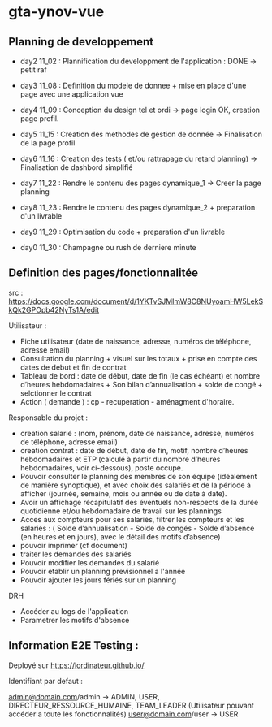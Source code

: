 # gta-ynov-vue


## Planning de developpement

* day2 11_02 : Plannification du developpment de l'application : DONE
-> petit raf

* day3 11_08 : Definition du modele de donnee + mise en place d'une page avec une application vue
* day4 11_09 : Conception du design tel et ordi
-> page login OK, creation page profil.

* day5 11_15 : Creation des methodes de gestion de donnée
-> Finalisation de la page profil
* day6 11_16 : Creation des tests ( et/ou rattrapage du retard planning)
-> Finalisation de dashbord simplifié

* day7 11_22 : Rendre le contenu des pages dynamique_1
-> Creer la page planning
* day8 11_23 : Rendre le contenu des pages dynamique_2 + preparation d'un livrable

* day9 11_29 : Optimisation du code + preparation d'un livrable
* day0 11_30 : Champagne ou rush de derniere minute


## Definition des pages/fonctionnalitée
src :  https://docs.google.com/document/d/1YKTvSJMImW8C8NUyoamHW5LekSkQk2GPOpb42NyTs1A/edit

Utilisateur :
* Fiche utilisateur (date de naissance, adresse, numéros de téléphone, adresse email)
* Consultation du planning + visuel sur les totaux + prise en compte des dates de debut et fin de contrat
* Tableau de bord : date de début, date de fin (le cas échéant) et nombre d’heures hebdomadaires + Son bilan d’annualisation + solde de congé + selctionner le contrat
* Action ( demande ) : cp - recuperation - aménagment d'horaire.

Responsable du projet :
* creation salarié : (nom, prénom, date de naissance, adresse, numéros de téléphone, adresse email)
* creation contrat : date de début, date de fin, motif, nombre d’heures hebdomadaires et ETP (calculé à partir du nombre d’heures hebdomadaires, voir ci-dessous), poste occupé. 
* Pouvoir consulter le planning des membres de son équipe (idéalement de manière synoptique), et avec choix des salariés et de la période à afficher (journée, semaine, mois ou année ou de date à date). 
* Avoir un affichage récapitulatif des éventuels non-respects de la durée quotidienne et/ou hebdomadaire de travail sur les plannings
* Acces aux compteurs pour ses salariés, filtrer les compteurs et les salariés : ( Solde d’annualisation - Solde de congés - Solde d’absence (en heures et en jours), avec le détail des motifs d’absence)
* pouvoir imprimer (cf document)
* traiter les demandes des salariés
* Pouvoir modifier les demandes du salarié
* Pouvoir etablir un planning previsionnel a l'année
* Pouvoir ajouter les jours fériés sur un planning

DRH 
* Accéder au logs de l'application
* Parametrer les motifs d'absence

## Information E2E Testing :

Deployé sur https://lordinateur.github.io/

Identifiant par defaut :

admin@domain.com/admin -> ADMIN, USER, DIRECTEUR_RESSOURCE_HUMAINE, TEAM_LEADER (Utilisateur pouvant accéder a toute les fonctionnalités)
user@domain.com/user -> USER


















